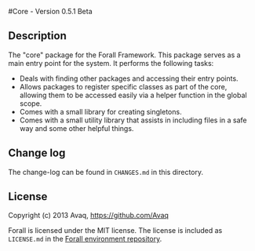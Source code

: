 #Core - Version 0.5.1 Beta

## Description

The "core" package for the Forall Framework.
This package serves as a main entry point for the system. It performs the following tasks:

* Deals with finding other packages and accessing their entry points.
* Allows packages to register specific classes as part of the core, allowing them to be
  accessed easily via a helper function in the global scope.
* Comes with a small library for creating singletons.
* Comes with a  small utility library that assists in including files in a safe way and
  some other helpful things.

## Change log

The change-log can be found in `CHANGES.md` in this directory.

## License

Copyright (c) 2013 Avaq, https://github.com/Avaq

Forall is licensed under the MIT license. The license is included as `LICENSE.md` in the
[Forall environment repository](https://github.com/ForallFramework/Forall).
